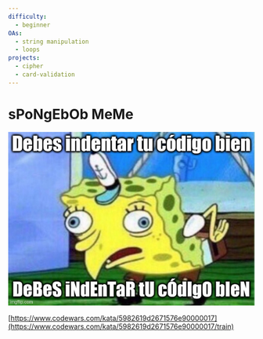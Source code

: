 ```yaml
---
difficulty:
  - beginner
OAs:
  - string manipulation
  - loops
projects:
  - cipher
  - card-validation
---
```


# sPoNgEbOb MeMe

![sPoNgEbOb MeMe](./spongebob-meme.jpg)

[https://www.codewars.com/kata/5982619d2671576e90000017](https://www.codewars.com/kata/5982619d2671576e90000017/train)
